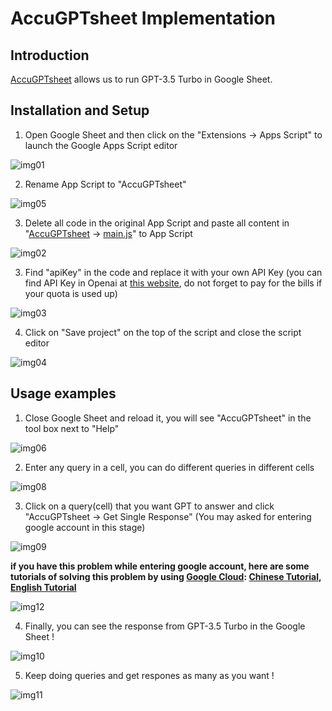 # AccuGPTsheet Implementation
## Introduction
[AccuGPTsheet](https://github.com/accucrazy/AccuGPTsheet) allows us to run GPT-3.5 Turbo in Google Sheet.

## Installation and Setup
1. Open Google Sheet and then click on the "Extensions -> Apps Script" to launch the Google Apps Script editor

![img01](https://hackmd.io/_uploads/Syc8mzSxR.png)

2. Rename App Script to "AccuGPTsheet"

![img05](https://hackmd.io/_uploads/SyasAGBx0.png)


3. Delete all code in the original App Script and paste all content in "[AccuGPTsheet](https://github.com/accucrazy/AccuGPTsheet) -> [main.js](https://github.com/accucrazy/AccuGPTsheet/blob/main/main.js)" to App Script

 ![img02](https://hackmd.io/_uploads/rJJLPzrg0.png)

3. Find "apiKey" in the code and replace it with your own API Key (you can find API Key in Openai at [this website](https://platform.openai.com/playground/chat), do not forget to pay for the bills if your quota is used up)

![img03](https://hackmd.io/_uploads/SyD7qGSxR.png)

4. Click on "Save project" on the top of the script and close the script editor

![img04](https://hackmd.io/_uploads/Hk8R3zHx0.png)

## Usage examples

1. Close Google Sheet and reload it, you will see "AccuGPTsheet" in the tool box next to "Help"

![img06](https://hackmd.io/_uploads/SyNH1QHgR.png)

2. Enter any query in a cell, you can do different queries in different cells

![img08](https://hackmd.io/_uploads/ByE3gQHgA.png)

3. Click on a query(cell) that you want GPT to answer and click "AccuGPTsheet -> Get Single Response" (You may asked for entering google account in this stage)

![img09](https://hackmd.io/_uploads/BJ-lWXSeA.png)


**if you have this problem while entering google account, here are some tutorials of solving this problem by using [Google Cloud](https://console.cloud.google.com/welcome/new): [Chinese Tutorial](https://realnewbie.com/front-end/this-app-is-blocked/), [English Tutorial](https://stackoverflow.com/questions/67898285/how-to-resolve-this-app-is-blocked-error-for-shared-google-apps-script-library)** 

![img12](https://hackmd.io/_uploads/r1gcCQSeC.png)


4. Finally, you can see the response from GPT-3.5 Turbo in the Google Sheet !

![img10](https://hackmd.io/_uploads/rJl8n7Hl0.png)

5. Keep doing queries and get respones as many as you want !

![img11](https://hackmd.io/_uploads/SJJfp7BxR.png)
